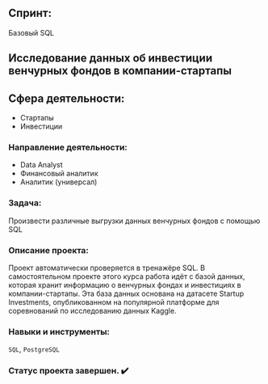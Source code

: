 ## Спринт:
Базовый SQL

##  Исследование данных об инвестиции венчурных фондов в компании-стартапы


## Сфера деятельности:
- Стартапы
- Инвестиции

### Направление деятельности:
- Data Analyst
- Финансовый аналитик
- Аналитик (универсал)

### Задача:
Произвести различные выгрузки данных венчурных фондов с помощью SQL

### Описание проекта:
Проект автоматически проверяется в тренажёре SQL. В самостоятельном проекте этого курса работа идёт с базой данных, которая хранит информацию о венчурных фондах и инвестициях в компании-стартапы. Эта база данных основана на датасете Startup Investments, опубликованном на популярной платформе для соревнований по исследованию данных Kaggle.

### Навыки и инструменты:

`SQL`, `PostgreSQL`

### Статус проекта завершен. :heavy_check_mark:
